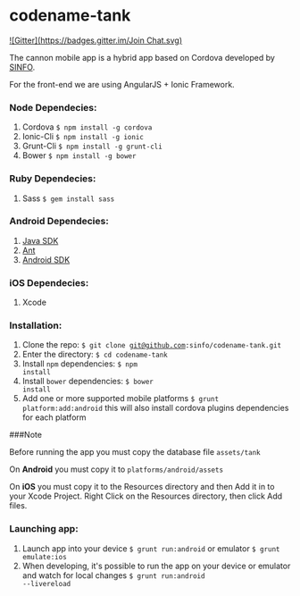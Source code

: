 codename-tank
=============
[![Gitter](https://badges.gitter.im/Join Chat.svg)](https://gitter.im/sinfo/codename-tank?utm_source=badge&utm_medium=badge&utm_campaign=pr-badge&utm_content=badge)

The cannon mobile app is a hybrid app based on Cordova developed by [SINFO](http://sinfo.org).

For the front-end we are using AngularJS + Ionic Framework.

### Node Dependecies:
  1. Cordova <code>$ npm install -g cordova</code>
  2. Ionic-Cli <code>$ npm install -g ionic</code>
  3. Grunt-Cli <code>$ npm install -g grunt-cli</code>
  4. Bower <code>$ npm install -g bower</code>

### Ruby Dependecies:
  1. Sass <code>$ gem install sass</code>

### Android Dependecies:
  1. [Java SDK](http://www.oracle.com/technetwork/java/javase/downloads/jdk7-downloads-1880260.html)
  2. [Ant](http://ant.apache.org/bindownload.cgi)
  3. [Android SDK](https://developer.android.com/sdk/installing/index.html)

### iOS Dependecies:
  1. Xcode

### Installation:
  1. Clone the repo: <code>$ git clone git@github.com:sinfo/codename-tank.git</code>
  2. Enter the directory: <code>$ cd codename-tank</code>
  3. Install <code>npm</code> dependencies: <code>$ npm install</code>
  4. Install <code>bower</code> dependencies: <code>$ bower install</code>
  5. Add one or more supported mobile platforms <code>$ grunt platform:add:android</code> this will also install cordova plugins dependencies for each platform
  
###Note

Before running the app you must copy the database file ```assets/tank``` 

On **Android** you must copy it to ```platforms/android/assets``` 

On **iOS** you must copy it to the Resources directory and then Add it in to your Xcode Project. Right Click on the Resources directory, then click Add files.
  
### Launching app:
  1. Launch app into your device <code>$ grunt run:android</code> or emulator <code>$ grunt emulate:ios</code>
  2. When developing, it's possible to run the app on your device or emulator and watch for local changes <code>$ grunt run:android --livereload</code>

